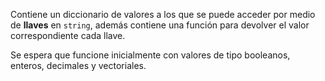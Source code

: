 Contiene un diccionario de valores a los que se puede acceder por medio de **llaves** en `string`, además contiene una función para devolver el valor correspondiente cada llave. 

Se espera que funcione inicialmente con valores de tipo booleanos, enteros, decimales y vectoriales.